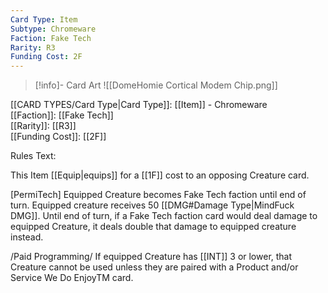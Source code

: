 ```yaml
---
Card Type: Item
Subtype: Chromeware
Faction: Fake Tech
Rarity: R3
Funding Cost: 2F
---
```

> [!info]- Card Art
> ![[DomeHomie Cortical Modem Chip.png]]

[[CARD TYPES/Card Type|Card Type]]: [[Item]] - Chromeware  
[[Faction]]: [[Fake Tech]]  
[[Rarity]]: [[R3]]  
[[Funding Cost]]: [[2F]]  

Rules Text:  

This Item [[Equip|equips]] for a [[1F]] cost to an opposing Creature card.  

[PermiTech] Equipped Creature becomes Fake Tech faction until end of turn. 
Equipped creature receives 50 [[DMG#Damage Type|MindFuck DMG]]. 
Until end of turn, if a Fake Tech faction card would deal damage to equipped Creature, it deals double that damage to equipped creature instead.  

/Paid Programming/ If equipped Creature has [[INT]] 3 or lower, that Creature cannot be used unless they are paired with a Product and/or Service We Do EnjoyTM card.  